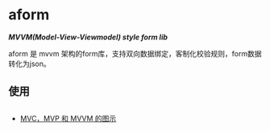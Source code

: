 # aform
***MVVM(Model-View-Viewmodel) style form lib***

aform 是 mvvm 架构的form库，支持双向数据绑定，客制化校验规则，form数据转化为json。

## 使用

##
* [MVC，MVP 和 MVVM 的图示](http://www.ruanyifeng.com/blog/2015/02/mvcmvp_mvvm.html)
